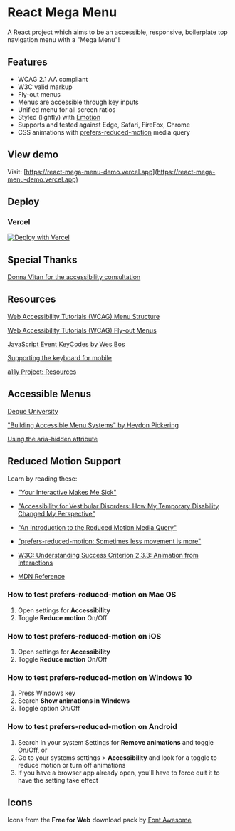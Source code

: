 # React Mega Menu

A React project which aims to be an accessible, responsive, boilerplate top
navigation menu with a "Mega Menu"!

## Features

- WCAG 2.1 AA compliant
- W3C valid markup
- Fly-out menus
- Menus are accessible through key inputs
- Unified menu for all screen ratios
- Styled (lightly) with [Emotion](https://emotion.sh)
- Supports and tested against Edge, Safari, FireFox, Chrome
- CSS animations with [prefers-reduced-motion](https://developer.mozilla.org/en-US/docs/Web/CSS/@media/prefers-reduced-motion) media query
  

## View demo

Visit:
[https://react-mega-menu-demo.vercel.app](https://react-mega-menu-demo.vercel.app)

## Deploy

### Vercel

[![Deploy with Vercel](https://vercel.com/button)](https://vercel.com/new/project?template=https://github.com/jasonrundell/react-mega-menu-demo)

## Special Thanks

[Donna Vitan for the accessibility consultation](https://donnavitan.com)

## Resources

[Web Accessibility Tutorials (WCAG) Menu Structure](https://www.w3.org/WAI/tutorials/menus/structure/)

[Web Accessibility Tutorials (WCAG) Fly-out Menus](https://www.w3.org/WAI/tutorials/menus/flyout/)

[JavaScript Event KeyCodes by Wes Bos](https://keycode.info/)

[Supporting the keyboard for mobile](http://simplyaccessible.com/article/mobile-keyboard-support/)

[a11y Project: Resources](https://www.a11yproject.com/resources/)

## Accessible Menus

[Deque University](https://dequeuniversity.com/)

["Building Accessible Menu Systems" by Heydon Pickering](https://www.smashingmagazine.com/2017/11/building-accessible-menu-systems/)

[Using the aria-hidden attribute](https://developer.mozilla.org/en-US/docs/Web/Accessibility/ARIA/ARIA_Techniques/Using_the_aria-hidden_attribute)

## Reduced Motion Support

Learn by reading these:

- ["Your Interactive Makes Me Sick"](https://source.opennews.org/articles/motion-sick/)

- ["Accessibility for Vestibular Disorders: How My Temporary Disability Changed My Perspective"](https://alistapart.com/article/accessibility-for-vestibular/)

- ["An Introduction to the Reduced Motion Media Query"](https://css-tricks.com/introduction-reduced-motion-media-query/)

- ["prefers-reduced-motion: Sometimes less movement is more"](https://web.dev/prefers-reduced-motion/)

- [W3C: Understanding Success Criterion 2.3.3: Animation from Interactions](https://www.w3.org/WAI/WCAG21/Understanding/animation-from-interactions.html)

- [MDN Reference](https://developer.mozilla.org/en-US/docs/Web/CSS/@media/prefers-reduced-motion)

### How to test prefers-reduced-motion on Mac OS

1. Open settings for **Accessibility**
1. Toggle **Reduce motion** On/Off

### How to test prefers-reduced-motion on iOS

1. Open settings for **Accessibility**
1. Toggle **Reduce motion** On/Off

### How to test prefers-reduced-motion on Windows 10

1. Press Windows key
1. Search **Show animations in Windows**
1. Toggle option On/Off

### How to test prefers-reduced-motion on Android

1. Search in your system Settings for **Remove animations** and toggle On/Off,
   or
1. Go to your systems settings > **Accessibility** and look for a toggle to
   reduce motion or turn off animations
1. If you have a browser app already open, you'll have to force quit it to have
   the setting take effect

## Icons

Icons from the **Free for Web** download pack by
[Font Awesome](https://fontawesome.com/download)
